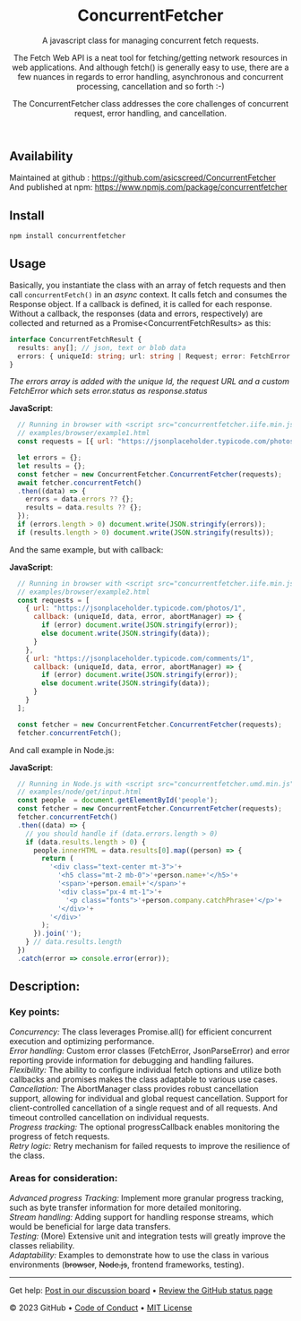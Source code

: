 <header>

# ConcurrentFetcher

A javascript class for managing concurrent fetch requests.

The Fetch Web API is a neat tool for fetching/getting network resources in web applications. And although fetch() is generally easy to use, there are a few nuances in regards to error handling, asynchronous and concurrent processing, cancellation and so forth :-)

The ConcurrentFetcher class addresses the core challenges of concurrent request, error handling, and cancellation.
</header>

## Availability
Maintained at github : <link>https://github.com/asicscreed/ConcurrentFetcher</link>
<br>And published at npm: <link>https://www.npmjs.com/package/concurrentfetcher</link>

## Install

```shell
npm install concurrentfetcher
```

## Usage
Basically, you instantiate the class with an array of fetch requests and then call `concurrentFetch()` in an <i>async</i> context.
It calls fetch and consumes the Response object. If a callback is defined, it is called for each response. Without a callback, the responses (data and errors, respectively) are collected and returned as a Promise&lt;ConcurrentFetchResults&gt; as this:
```typescript
interface ConcurrentFetchResult {
  results: any[]; // json, text or blob data
  errors: { uniqueId: string; url: string | Request; error: FetchError }[];
}
```
_The errors array is added with the unique Id, the request URL and a custom FetchError which sets error.status as response.status_

**JavaScript**:
```javascript
  // Running in browser with <script src="concurrentfetcher.iife.min.js"></script>
  // examples/browser/example1.html
  const requests = [{ url: "https://jsonplaceholder.typicode.com/photos/1" }, { url: "https://jsonplaceholder.typicode.com/comments/1" }];

  let errors = {};
  let results = {};
  const fetcher = new ConcurrentFetcher.ConcurrentFetcher(requests);
  await fetcher.concurrentFetch()
  .then((data) => {
    errors = data.errors ?? {};
    results = data.results ?? {};
  });
  if (errors.length > 0) document.write(JSON.stringify(errors));
  if (results.length > 0) document.write(JSON.stringify(results));
```

And the same example, but with callback:

**JavaScript**:
```javascript
  // Running in browser with <script src="concurrentfetcher.iife.min.js"></script>
  // examples/browser/example2.html
  const requests = [
    { url: "https://jsonplaceholder.typicode.com/photos/1",
      callback: (uniqueId, data, error, abortManager) => {
        if (error) document.write(JSON.stringify(error));
        else document.write(JSON.stringify(data));
      }
    },
    { url: "https://jsonplaceholder.typicode.com/comments/1",
      callback: (uniqueId, data, error, abortManager) => {
        if (error) document.write(JSON.stringify(error));
        else document.write(JSON.stringify(data));
      }
    }
  ];

  const fetcher = new ConcurrentFetcher.ConcurrentFetcher(requests);
  fetcher.concurrentFetch();
```
And call example in Node.js:

**JavaScript**:
```javascript
  // Running in Node.js with <script src="concurrentfetcher.umd.min.js"></script>
  // examples/node/get/input.html
  const people  = document.getElementById('people');
  const fetcher = new ConcurrentFetcher.ConcurrentFetcher(requests);
  fetcher.concurrentFetch()
  .then((data) => {
    // you should handle if (data.errors.length > 0)
    if (data.results.length > 0) {
      people.innerHTML = data.results[0].map((person) => {
        return (
          '<div class="text-center mt-3">'+
            '<h5 class="mt-2 mb-0">'+person.name+'</h5>'+
            '<span>'+person.email+'</span>'+
            '<div class="px-4 mt-1">'+
              '<p class="fonts">'+person.company.catchPhrase+'</p>'+
            '</div>'+
          '</div>'
        );
      }).join('');
    } // data.results.length
  })
  .catch(error => console.error(error));  
```

## Description:

### Key points:
<i>Concurrency:</i> The class leverages Promise.all() for efficient concurrent execution and optimizing performance.
<br><i>Error handling:</i> Custom error classes (FetchError, JsonParseError) and error reporting provide information for debugging and handling failures.
<br><i>Flexibility:</i> The ability to configure individual fetch options and utilize both callbacks and promises makes the class adaptable to various use cases.
<br><i>Cancellation:</i> The AbortManager class provides robust cancellation support, allowing for individual and global request cancellation.
Support for client-controlled cancellation of a single request and of all requests. And timeout controlled cancellation on individual requests.
<br><i>Progress tracking:</i> The optional progressCallback enables monitoring the progress of fetch requests.
<br><i>Retry logic:</i> Retry mechanism for failed requests to improve the resilience of the class.

### Areas for consideration:
<i>Advanced progress Tracking:</i> Implement more granular progress tracking, such as byte transfer information for more detailed monitoring.
<br><i>Stream handling:</i> Adding support for handling response streams, which would be beneficial for large data transfers.
<br><i>Testing:</i> (More) Extensive unit and integration tests will greatly improve the classes reliability.
<br><i>Adaptability:</i> Examples to demonstrate how to use the class in various environments (~~browser~~, ~~Node.js~~, frontend frameworks, testing).

<footer>
<!--
  <<< Author notes: Footer >>>
  Add a link to get support, GitHub status page, code of conduct, license link.
-->

---

Get help: [Post in our discussion board](https://github.com/orgs/skills/discussions/categories/github-pages) &bull; [Review the GitHub status page](https://www.githubstatus.com/)

&copy; 2023 GitHub &bull; [Code of Conduct](https://www.contributor-covenant.org/version/2/1/code_of_conduct/code_of_conduct.md) &bull; [MIT License](https://gh.io/mit)

</footer>
